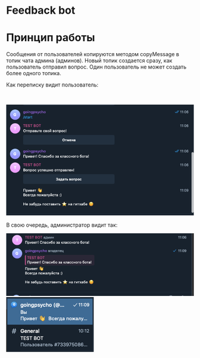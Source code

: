 <h1>Feedback bot</h1>

<h1>Принцип работы</h1>

<p>Сообщения от пользователей копируются методом copyMessage в топик чата админа (админов). Новый топик создается сразу, как пользователь отправил вопрос. Один пользователь не может создать более одного топика.

Как переписку видит пользователь:</p> <br>

<img src="screenshots/what_user_sees.png" alt="Пример переписки" />

В свою очередь, администратор видит так: <br>

<img src="screenshots/what_admin_sees_1.png" alt="Пример переписки" />
<br>
<img src="screenshots/what_admin_sees_2.png" alt="Пример переписки" />
<br>

